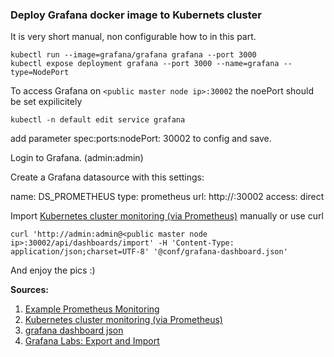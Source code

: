 
### Deploy Grafana docker image to Kubernets cluster

It is very short manual, non configurable how to in this part.

```
kubectl run --image=grafana/grafana grafana --port 3000
kubectl expose deployment grafana --port 3000 --name=grafana --type=NodePort
```

To access Grafana on `<public master node ip>:30002` the noePort should be set expilicitely
```
kubectl -n default edit service grafana
```
add parameter spec:ports:nodePort: 30002 to config and save.

Login to Grafana. (admin:admin)

Create a Grafana datasource with this settings:

name: DS_PROMETHEUS
type: prometheus
url: http://<public master node ip>:30002
access: direct


Import [Kubernetes cluster monitoring (via Prometheus)](https://grafana.com/api/dashboards/315/revisions/3/download) manually
or use curl

```
curl 'http://admin:admin@<public master node ip>:30002/api/dashboards/import' -H 'Content-Type: application/json;charset=UTF-8' '@conf/grafana-dashboard.json'
```

And enjoy the pics :)

**Sources:**
1. [Example Prometheus Monitoring](https://github.com/RisingStack/example-prometheus-nodejs)
2. [Kubernetes cluster monitoring (via Prometheus)](https://grafana.com/dashboards/315)
3. [grafana dashboard json](https://grafana.com/api/dashboards/315/revisions/3/download)
4. [Grafana Labs: Export and Import](http://docs.grafana.org/reference/export_import/)
